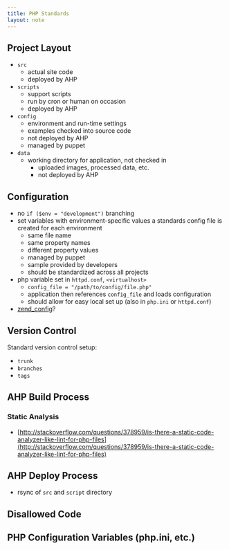 ```yaml
---
title: PHP Standards
layout: note
---
```


## Project Layout

- `src`
	- actual site code
	- deployed by AHP
- `scripts`
	- support scripts
	- run by cron or human on occasion
	- deployed by AHP
- `config`
	- environment and run-time settings
	- examples checked into source code
	- not deployed by AHP
	- managed by puppet
- `data`
  - working directory for application, not checked in
	- uploaded images, processed data, etc.
	- not deployed by AHP

## Configuration

- no `if ($env = "development")` branching
- set variables with environment-specific values a standards config file is created for each environment
	- same file name
	- same property names
	- different property values
	- managed by puppet
	- sample provided by developers
	- should be standardized across all projects
- php variable set in `httpd.conf`, `<virtualhost>`
  - `config_file = "/path/to/config/file.php"`
  - application then references `config_file` and loads configuration
  - should allow for easy local set up (also in `php.ini` or `httpd.conf`)
- [zend_config](http://framework.zend.com/manual/en/zend.config.html)?
	
## Version Control

Standard version control setup:

- `trunk`
- `branches`
- `tags`

## AHP Build Process

### Static Analysis

- [http://stackoverflow.com/questions/378959/is-there-a-static-code-analyzer-like-lint-for-php-files](http://stackoverflow.com/questions/378959/is-there-a-static-code-analyzer-like-lint-for-php-files)


## AHP Deploy Process

- rsync of `src` and `script` directory

## Disallowed Code

## PHP Configuration Variables (php.ini, etc.)


